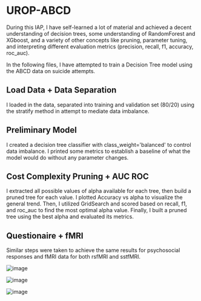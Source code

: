 # UROP-ABCD

During this IAP, I have self-learned a lot of material and achieved a decent understanding of decision trees, some understanding of RandomForest and XGboost, and a variety of other concepts like pruning, parameter tuning, and interpreting different evaluation metrics (precision, recall, f1, accuracy, roc_auc).

In the following files, I have attempted to train a Decision Tree model using the ABCD data on suicide attempts. 

## Load Data + Data Separation
I loaded in the data, separated into training and validation set (80/20) using the stratify method in attempt to mediate data imbalance.

## Preliminary Model
I created a decision tree classifier with class_weight='balanced' to control data imbalance. I printed some metrics to establish a baseline of what the model would do without any parameter changes.

## Cost Complexity Pruning + AUC ROC
I extracted all possible values of alpha available for each tree, then build a pruned tree for each value. I plotted Accuracy vs alpha to visualize the general trend. Then, I utilized GridSearch and scored based on recall, f1, and roc_auc to find the most optimal alpha value. Finally, I built a pruned tree using the best alpha and evaluated its metrics.

## Questionaire + fMRI
Similar steps were taken to achieve the same results for psychosocial responses and fMRI data for both rsfMRI and sstfMRI.

![image](https://github.com/user-attachments/assets/9cdc8373-88b0-4267-adea-8b453c58c8b5)

![image](https://github.com/user-attachments/assets/fef35dc4-eb57-4cda-9e8a-e352f214e89d)

![image](https://github.com/user-attachments/assets/be085522-5e81-4843-ad54-f7e77866b99d)


